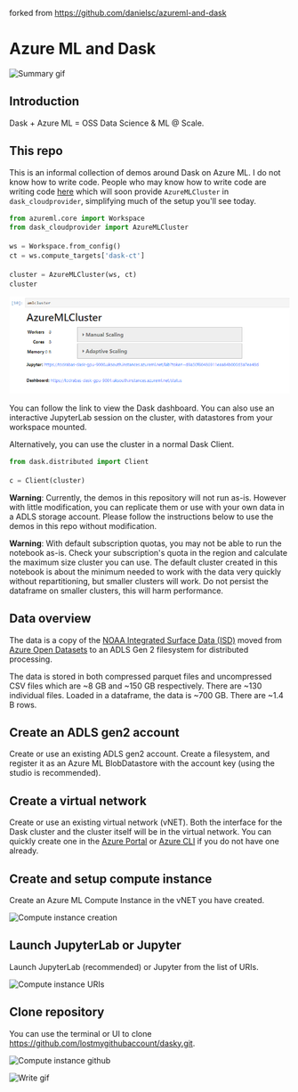 forked from https://github.com/danielsc/azureml-and-dask

# Azure ML and Dask 

![Summary gif](media/describe.gif)

## Introduction

Dask + Azure ML = OSS Data Science & ML @ Scale.


## This repo
This is an informal collection of demos around Dask on Azure ML. I do not know how to write code. People who may know how to write code are writing code [here](https://github.com/drabastomek/dask-cloudprovider) which will soon provide `AzureMLCluster` in `dask_cloudprovider`, simplifying much of the setup you'll see today. 

```python
from azureml.core import Workspace
from dask_cloudprovider import AzureMLCluster

ws = Workspace.from_config()
ct = ws.compute_targets['dask-ct']

cluster = AzureMLCluster(ws, ct)
cluster
```

![Widget](media/widget.png)

You can follow the link to view the Dask dashboard. You can also use an interactive JupyterLab session on the cluster, with datastores from your workspace mounted.

Alternatively, you can use the cluster in a normal Dask Client.

```python
from dask.distributed import Client

c = Client(cluster)
```

**Warning**: Currently, the demos in this repository will not run as-is. However with little modification, you can replicate them or use with your own data in a ADLS storage account. Please follow the instructions below to use the demos in this repo without modification.

**Warning**: With default subscription quotas, you may not be able to run the notebook as-is. Check your subscription's quota in the region and calculate the maximum size cluster you can use. The default cluster created in this notebook is about the minimum needed to work with the data very quickly without repartitioning, but smaller clusters will work. Do not persist the dataframe on smaller clusters, this will harm performance.

## Data overview

The data is a copy of the [NOAA Integrated Surface Data (ISD)](https://azure.microsoft.com/services/open-datasets/catalog/noaa-integrated-surface-data/) moved from [Azure Open Datasets](https://azure.microsoft.com/services/open-datasets/catalog/) to an ADLS Gen 2 filesystem for distributed processing. 

The data is stored in both compressed parquet files and uncompressed CSV files which are ~8 GB and ~150 GB respectively. There are ~130 individual files. Loaded in a dataframe, the data is ~700 GB. There are ~1.4 B rows.

## Create an ADLS gen2 account

Create or use an existing ADLS gen2 account. Create a filesystem, and register it as an Azure ML BlobDatastore with the account key (using the studio is recommended).

## Create a virtual network 

Create or use an existing virtual network (vNET). Both the interface for the Dask cluster and the cluster itself will be in the virtual network. You can quickly create one in the [Azure Portal](https://docs.microsoft.com/en-us/azure/virtual-network/quick-create-portal) or [Azure CLI](https://docs.microsoft.com/en-us/azure/virtual-network/quick-create-cli) if you do not have one already.

## Create and setup compute instance 

Create an Azure ML Compute Instance in the vNET you have created.


![Compute instance creation](media/instance-create.png)

## Launch JupyterLab or Jupyter

Launch JupyterLab (recommended) or Jupyter from the list of URIs. 

![Compute instance URIs](media/instance-launch.png)

## Clone repository

You can use the terminal or UI to clone https://github.com/lostmygithubaccount/dasky.git.

![Compute instance github](media/instance-github.png)

![Write gif](media/write.gif)
